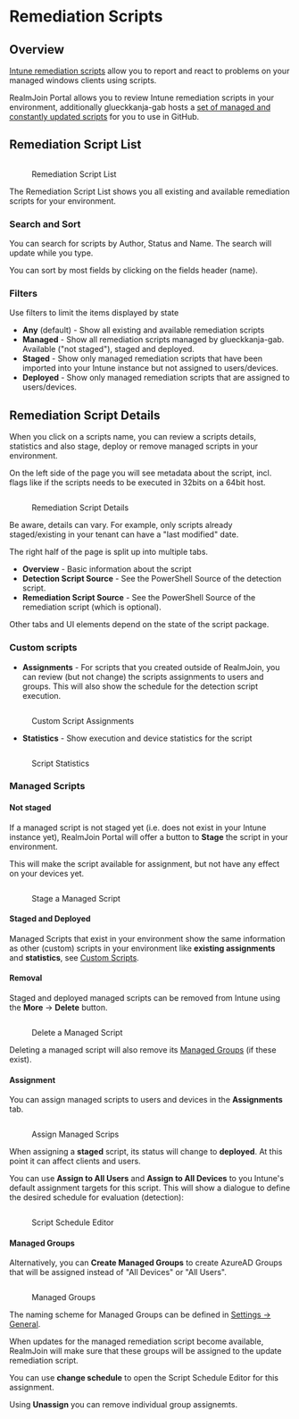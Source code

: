 # Remediation Scripts

## Overview

[Intune remediation scripts](https://learn.microsoft.com/en-us/mem/intune/fundamentals/remediations) allow you to report and react to problems on your managed windows clients using scripts.

RealmJoin Portal allows you to review Intune remediation scripts in your environment, additionally glueckkanja-gab hosts a [set of managed and constantly updated scripts](https://github.com/realmjoin/realmjoin-remediation) for you to use in GitHub.

## Remediation Script List

<figure><img src="../.gitbook/assets/image (6).png" alt=""><figcaption><p>Remediation Script List</p></figcaption></figure>

The Remediation Script List shows you all existing and available remediation scripts for your environment.&#x20;

### Search and Sort

You can search for scripts by Author, Status and Name. The search will update while you type.&#x20;

You can sort by most fields by clicking on the fields header (name).

### Filters

Use filters to limit the items displayed by state

* **Any** (default) - Show all existing and available remediation scripts
* **Managed** - Show all remediation scripts managed by glueckkanja-gab. Available ("not staged"), staged and deployed.&#x20;
* **Staged** - Show only managed remediation scripts that have been imported into your Intune instance but not assigned to users/devices.
* **Deployed** - Show only managed remediation scripts that are assigned to users/devices.

## Remediation Script Details

When you click on a scripts name, you can review a scripts details, statistics and also stage, deploy or remove managed scripts in your environment.

On the left side of the page you will see metadata about the script, incl. flags like if the scripts needs to be executed in 32bits on a 64bit host.

<figure><img src="../.gitbook/assets/image (9).png" alt=""><figcaption><p>Remediation Script Details</p></figcaption></figure>

Be aware, details can vary. For example, only scripts already staged/existing in your tenant can have a "last modified" date.

The right half of the page is split up into multiple tabs.&#x20;

* **Overview** - Basic information about the script
* **Detection Script Source** - See the PowerShell Source of the detection script.
* **Remediation Script Source** - See the PowerShell Source of the remediation script (which is optional).

Other tabs and UI elements depend on the state of the script package.

### Custom scripts

* **Assignments** - For scripts that you created outside of RealmJoin, you can review (but not change) the scripts assignments to users and groups. This will also show the schedule for the detection script execution.

<figure><img src="../.gitbook/assets/image (5).png" alt=""><figcaption><p>Custom Script Assignments</p></figcaption></figure>

* **Statistics** - Show execution and device statistics for the script

<figure><img src="../.gitbook/assets/image (4).png" alt=""><figcaption><p>Script Statistics</p></figcaption></figure>

### Managed Scripts

#### Not staged

If a managed script is not staged yet (i.e. does not exist in your Intune instance yet), RealmJoin Portal will offer a button to **Stage** the script in your environment.&#x20;

This will make the script available for assignment, but not have any effect on your devices yet.

<figure><img src="../.gitbook/assets/image (11).png" alt=""><figcaption><p>Stage a Managed Script</p></figcaption></figure>

#### Staged and Deployed

Managed Scripts that exist in your environment show the same information as other (custom) scripts in your environment like **existing assignments** and **statistics**, see [Custom Scripts](remediation-scripts.md#custom-scripts).&#x20;

#### Removal

Staged and deployed managed scripts can be removed from Intune using the **More** -> **Delete** button.

<figure><img src="../.gitbook/assets/image (7).png" alt=""><figcaption><p>Delete a Managed Script</p></figcaption></figure>

Deleting a managed script will also remove its [Managed Groups](remediation-scripts.md#managed-groups) (if these exist).

#### Assignment

You can assign managed scripts to users and devices in the **Assignments** tab.

<figure><img src="../.gitbook/assets/image (8).png" alt=""><figcaption><p>Assign Managed Scrips</p></figcaption></figure>

When assigning a **staged** script, its status will change to **deployed**. At this point it can affect clients and users.

You can use **Assign to All Users** and **Assign to All Devices** to you Intune's default assignment targets for this script. This will show a dialogue to define the desired schedule for evaluation (detection):

<figure><img src="../.gitbook/assets/image (10).png" alt=""><figcaption><p>Script Schedule Editor</p></figcaption></figure>

#### Managed Groups

Alternatively, you can **Create Managed Groups** to create AzureAD Groups that will be assigned instead of "All Devices" or "All Users".&#x20;

<figure><img src="../.gitbook/assets/image (2).png" alt=""><figcaption><p>Managed Groups</p></figcaption></figure>

The naming scheme for Managed Groups can be defined in [Settings -> General](../settings/general.md).

When updates for the managed remediation script become available, RealmJoin will make sure that these groups will be assigned to the update remediation script.

You can use **change schedule** to open the Script Schedule Editor for this assignment.

Using **Unassign** you can remove individual group assignemts.
